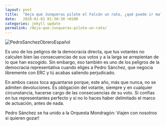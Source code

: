 ```yaml
---
layout: post
title:  "Deja que Junqueras pilote el Falcón un rato, ¿qué puede ir mal?"
date:   2020-01-01 01:30:30 +0100
categories: jekyll update
permalink: /deja-que-Junqueras-pilote-un-rato/
---
```


<img src="../assets/images/2020/01/20200101a2.jpg" alt="PedroSanchezObreroEspañol">

Es uno de los peligros de la democracia directa, que tus votantes no calculen bien las consecuencias de sus votos y a la larga se arrepientan de lo que han escogido. Sin embargo, eso también es uno de los peligros de la democracia representativa cuando eliges a Pedro Sánchez, que negocia libremente con ERC y tú acabas saliendo perjudicado.

En ambos casos toca aguantarse porque, este año, más que nunca, no se admiten devoluciones. Es obligación del votante, siempre y en cualquier circunstancia, hacerse cargo de las consecuencias de su voto. Si confías en tus representantes perfecto y si no lo haces haber delimitado el marco de actuación, antes de nada.

Pedro Sánchez se ha unido a la Orquesta Mondragón: Viajen con nosotros si quieren gozar!
